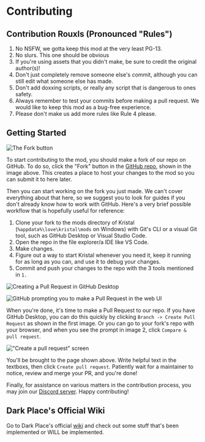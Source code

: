 # Contributing

## Contribution Rouxls (Pronounced "Rules")
1. No NSFW, we gotta keep this mod at the very least PG-13.
2. No slurs. This one should be obvious 
3. If you're using assets that you didn't make, be sure to credit the original author(s)!
4. Don't just completely remove someone else's commit, although you can still edit what someone else has made.
5. Don't add doxxing scripts, or really any script that is dangerous to ones safety.
6. Always remember to test your commits before making a pull request. We would like to keep this mod as a bug-free experience.
7. Please don't make us add more rules like Rule 4 please.

## Getting Started
![The Fork button](https://cdn.discordapp.com/attachments/909928008893227068/1091744974770548796/image.png)

To start contributing to the mod, you should make a fork of our repo on GitHub. To do so, click the "Fork" button in the [GitHub repo](https://github.com/BrandonK7200/Dark-Place), shown in the image above. This creates a place to host your changes to the mod so you can submit it to here later.

Then you can start working on the fork you just made. We can't cover everything about that here, so we suggest you to look for guides if you don't already know how to work with GitHub. Here's a very brief possible workflow that is hopefully useful for reference:
1. Clone your fork to the mods directory of Kristal (`%appdata%\love\kristal\mods` on Windows) with Git's CLI or a visual Git tool, such as GitHub Desktop or Visual Studio Code.
2. Open the repo in the file explorer/a IDE like VS Code.
3. Make changes.
4. Figure out a way to start Kristal whenever you need it, keep it running for as long as you can, and use it to debug your changes.
5. Commit and push your changes to the repo with the 3 tools mentioned in `1.`

![Creating a Pull Request in GitHub Desktop](https://cdn.discordapp.com/attachments/909928008893227068/1091748358089097346/image.png)

![GitHub prompting you to make a Pull Request in the web UI](https://cdn.discordapp.com/attachments/1090810261763522662/1091742857943068672/image.png)

When you're done, it's time to make a Pull Request to our repo. If you have GitHub Desktop, you can do this quickly by clicking `Branch -> Create Pull Request` as shown in the first image. Or you can go to your fork's repo with your browser, and when you see the prompt in image 2, click `Compare & pull request`.

!["Create a pull request" screen](https://cdn.discordapp.com/attachments/909928008893227068/1091749411920552047/image.png)

You'll be brought to the page shown above. Write helpful text in the textboxs, then click `Create pull request`. Patiently wait for a maintainer to notice, review and merge your PR, and you're done!

Finally, for assistance on various matters in the contribution process, you may join our [Discord server](https://discord.gg/B2scNCB2). Happy contributing!

## Dark Place's Official Wiki
Go to Dark Place's official [wiki](https://dark-place.fandom.com/wiki/Dark_Place_Wiki) and check out some stuff that's been implemented or WILL be implemented.
